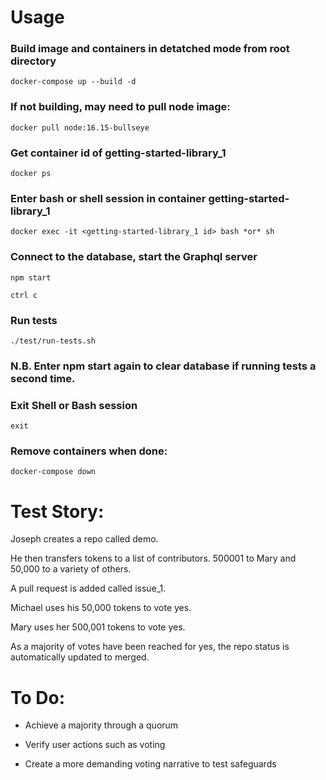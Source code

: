 # Usage

### Build image and containers in detatched mode from root directory

```
docker-compose up --build -d
```

### If not building, may need to pull node image:

```
docker pull node:16.15-bullseye
```

### Get container id of getting-started-library_1

```
docker ps
```

### Enter bash or shell session in container getting-started-library_1

```
docker exec -it <getting-started-library_1 id> bash *or* sh
```

### Connect to the database, start the Graphql server

```
npm start
```

```
ctrl c
```

### Run tests

```
./test/run-tests.sh
```

### N.B. Enter npm start again to clear database if running tests a second time.

### Exit Shell or Bash session

```
exit
```

### Remove containers when done:

```
docker-compose down
```

# Test Story:

Joseph creates a repo called demo.

He then transfers tokens to a list of contributors. 500001 to Mary and 50,000 to a variety of others.

A pull request is added called issue_1.

Michael uses his 50,000 tokens to vote yes.

Mary uses her 500,001 tokens to vote yes.

As a majority of votes have been reached for yes, the repo status is automatically updated to merged.

# To Do:

- Achieve a majority through a quorum

- Verify user actions such as voting

- Create a more demanding voting narrative to test safeguards

